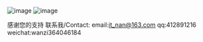 
![image](http://note.youdao.com/s/R4L3Ah8P)
![image](/Users/cn/Desktop/1.png)

感谢您的支持
联系我/Contact:
email:it_nan@163.com
qq:412891216
weichat:wanzi364046184

